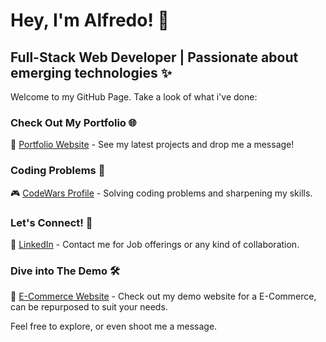 # Hey, I'm Alfredo! 👋

## Full-Stack Web Developer | Passionate about emerging technologies ✨

Welcome to my GitHub Page. Take a look of what i've done:

### Check Out My Portfolio 🌐
🚀 [Portfolio Website](https://portfolio-website-v2-7909b.firebaseapp.com/) - See my latest projects and drop me a message!

### Coding Problems 🧠
🎮 [CodeWars Profile](https://www.codewars.com/users/Alfredo3232) - Solving coding problems and sharpening my skills.

### Let's Connect! 🤝
🔗 [LinkedIn](https://www.linkedin.com/in/alfredor1/) - Contact me for Job offerings or any kind of collaboration.

### Dive into The Demo 🛠️
💼 [E-Commerce Website](https://e-commerce-7sly.onrender.com) - Check out my demo website for a E-Commerce, can be repurposed to suit your needs.

Feel free to explore, or even shoot me a message.
